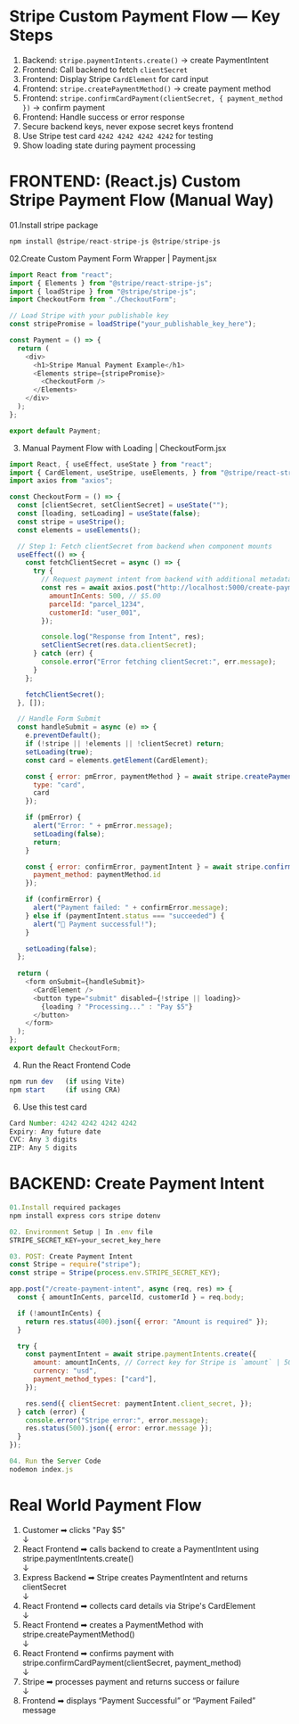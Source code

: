 # Stripe Custom Payment Flow — Key Steps
1. Backend: `stripe.paymentIntents.create()` → create PaymentIntent  
2. Frontend: Call backend to fetch `clientSecret`  
3. Frontend: Display Stripe `CardElement` for card input  
4. Frontend: `stripe.createPaymentMethod()` → create payment method  
5. Frontend: `stripe.confirmCardPayment(clientSecret, { payment_method })` → confirm payment  
6. Frontend: Handle success or error response  
7. Secure backend keys, never expose secret keys frontend  
8. Use Stripe test card `4242 4242 4242 4242` for testing  
9. Show loading state during payment processing  

# FRONTEND: (React.js) Custom Stripe Payment Flow (Manual Way)
01.Install stripe package 
```js
npm install @stripe/react-stripe-js @stripe/stripe-js
```

02.Create Custom Payment Form Wrapper | Payment.jsx
```js
import React from "react";
import { Elements } from "@stripe/react-stripe-js";
import { loadStripe } from "@stripe/stripe-js";
import CheckoutForm from "./CheckoutForm";

// Load Stripe with your publishable key
const stripePromise = loadStripe("your_publishable_key_here");

const Payment = () => {
  return (
    <div>
      <h1>Stripe Manual Payment Example</h1>
      <Elements stripe={stripePromise}>
        <CheckoutForm />
      </Elements>
    </div>
  );
};

export default Payment;
```

03. Manual Payment Flow with Loading | CheckoutForm.jsx
```js
import React, { useEffect, useState } from "react";
import { CardElement, useStripe, useElements, } from "@stripe/react-stripe-js";
import axios from "axios";

const CheckoutForm = () => {
  const [clientSecret, setClientSecret] = useState("");
  const [loading, setLoading] = useState(false);
  const stripe = useStripe();
  const elements = useElements();

  // Step 1: Fetch clientSecret from backend when component mounts
  useEffect(() => {
    const fetchClientSecret = async () => {
      try {
        // Request payment intent from backend with additional metadata
        const res = await axios.post("http://localhost:5000/create-payment-intent", {
          amountInCents: 500, // $5.00
          parcelId: "parcel_1234",
          customerId: "user_001",
        });

        console.log("Response from Intent", res);
        setClientSecret(res.data.clientSecret);
      } catch (err) {
        console.error("Error fetching clientSecret:", err.message);
      }
    };

    fetchClientSecret();
  }, []);

  // Handle Form Submit
  const handleSubmit = async (e) => {
    e.preventDefault();
    if (!stripe || !elements || !clientSecret) return;
    setLoading(true);
    const card = elements.getElement(CardElement);

    const { error: pmError, paymentMethod } = await stripe.createPaymentMethod({
      type: "card",
      card
    });

    if (pmError) {
      alert("Error: " + pmError.message);
      setLoading(false);
      return;
    }

    const { error: confirmError, paymentIntent } = await stripe.confirmCardPayment(clientSecret, {
      payment_method: paymentMethod.id
    });

    if (confirmError) {
      alert("Payment failed: " + confirmError.message);
    } else if (paymentIntent.status === "succeeded") {
      alert("🎉 Payment successful!");
    }

    setLoading(false);
  };
  
  return (
    <form onSubmit={handleSubmit}>
      <CardElement />
      <button type="submit" disabled={!stripe || loading}>
        {loading ? "Processing..." : "Pay $5"}
      </button>
    </form>
  );
};
export default CheckoutForm;
```

04. Run the React Frontend Code
```js
npm run dev   (if using Vite)
npm start     (if using CRA)
```

6. Use this test card
```js
Card Number: 4242 4242 4242 4242
Expiry: Any future date
CVC: Any 3 digits
ZIP: Any 5 digits
```

# BACKEND: Create Payment Intent
```js
01.Install required packages
npm install express cors stripe dotenv

02. Environment Setup | In .env file
STRIPE_SECRET_KEY=your_secret_key_here

03. POST: Create Payment Intent 
const Stripe = require("stripe");
const stripe = Stripe(process.env.STRIPE_SECRET_KEY);

app.post("/create-payment-intent", async (req, res) => {
  const { amountInCents, parcelId, customerId } = req.body;

  if (!amountInCents) {
    return res.status(400).json({ error: "Amount is required" });
  }

  try {
    const paymentIntent = await stripe.paymentIntents.create({
      amount: amountInCents, // Correct key for Stripe is `amount` | 500 Cents is $5.00
      currency: "usd",
      payment_method_types: ["card"],
    });

    res.send({ clientSecret: paymentIntent.client_secret, });
  } catch (error) {
    console.error("Stripe error:", error.message);
    res.status(500).json({ error: error.message });
  }
});

04. Run the Server Code
nodemon index.js
```
 
# Real World Payment Flow 

1. Customer ➡ clicks "Pay $5"  
    ↓  
2. React Frontend ➡ calls backend to create a PaymentIntent using stripe.paymentIntents.create()  
    ↓  
3. Express Backend ➡ Stripe creates PaymentIntent and returns clientSecret  
    ↓  
4. React Frontend ➡ collects card details via Stripe's CardElement  
    ↓  
5. React Frontend ➡ creates a PaymentMethod with stripe.createPaymentMethod()  
    ↓  
6. React Frontend ➡ confirms payment with stripe.confirmCardPayment(clientSecret, payment_method)  
    ↓  
7. Stripe ➡ processes payment and returns success or failure  
    ↓  
8. Frontend ➡ displays “Payment Successful” or “Payment Failed” message  
